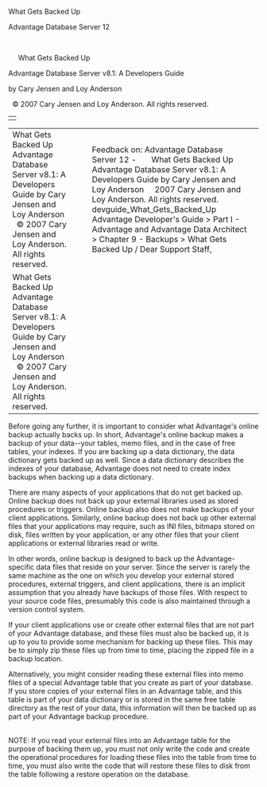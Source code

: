 What Gets Backed Up




Advantage Database Server 12  

 

     What Gets Backed Up

Advantage Database Server v8.1: A Developers Guide

by Cary Jensen and Loy Anderson

  © 2007 Cary Jensen and Loy Anderson. All rights reserved.

|  |
| --- |
|  |

|  |  |  |  |  |
| --- | --- | --- | --- | --- |
| What Gets Backed Up  Advantage Database Server v8.1: A Developers Guide  by Cary Jensen and Loy Anderson    © 2007 Cary Jensen and Loy Anderson. All rights reserved. |  |  | Feedback on: Advantage Database Server 12 -       What Gets Backed Up Advantage Database Server v8.1: A Developers Guide by Cary Jensen and Loy Anderson     2007 Cary Jensen and Loy Anderson. All rights reserved. devguide\_What\_Gets\_Backed\_Up Advantage Developer's Guide > Part I - Advantage and Advantage Data Architect > Chapter 9 - Backups > What Gets Backed Up / Dear Support Staff, |  |
| What Gets Backed Up  Advantage Database Server v8.1: A Developers Guide  by Cary Jensen and Loy Anderson    © 2007 Cary Jensen and Loy Anderson. All rights reserved. |  |  |  |  |

Before going any further, it is important to consider what Advantage's online backup actually backs up. In short, Advantage's online backup makes a backup of your data--your tables, memo files, and in the case of free tables, your indexes. If you are backing up a data dictionary, the data dictionary gets backed up as well. Since a data dictionary describes the indexes of your database, Advantage does not need to create index backups when backing up a data dictionary.

There are many aspects of your applications that do not get backed up. Online backup does not back up your external libraries used as stored procedures or triggers. Online backup also does not make backups of your client applications. Similarly, online backup does not back up other external files that your applications may require, such as INI files, bitmaps stored on disk, files written by your application, or any other files that your client applications or external libraries read or write.

In other words, online backup is designed to back up the Advantage-specific data files that reside on your server. Since the server is rarely the same machine as the one on which you develop your external stored procedures, external triggers, and client applications, there is an implicit assumption that you already have backups of those files. With respect to your source code files, presumably this code is also maintained through a version control system.

If your client applications use or create other external files that are not part of your Advantage database, and these files must also be backed up, it is up to you to provide some mechanism for backing up these files. This may be to simply zip these files up from time to time, placing the zipped file in a backup location.

Alternatively, you might consider reading these external files into memo files of a special Advantage table that you create as part of your database. If you store copies of your external files in an Advantage table, and this table is part of your data dictionary or is stored in the same free table directory as the rest of your data, this information will then be backed up as part of your Advantage backup procedure.

   
NOTE: If you read your external files into an Advantage table for the purpose of backing them up, you must not only write the code and create the operational procedures for loading these files into the table from time to time, you must also write the code that will restore these files to disk from the table following a restore operation on the database.